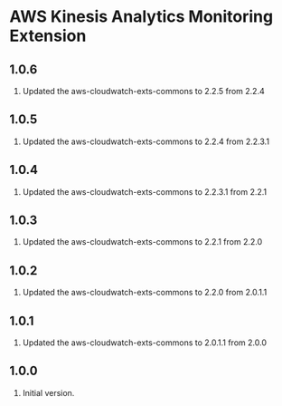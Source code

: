 # AWS Kinesis Analytics Monitoring Extension
## 1.0.6
1. Updated the aws-cloudwatch-exts-commons to 2.2.5 from 2.2.4

## 1.0.5
1. Updated the aws-cloudwatch-exts-commons to 2.2.4 from 2.2.3.1

## 1.0.4
1. Updated the aws-cloudwatch-exts-commons to 2.2.3.1 from 2.2.1

## 1.0.3
1. Updated the aws-cloudwatch-exts-commons to 2.2.1 from 2.2.0

## 1.0.2
1. Updated the aws-cloudwatch-exts-commons to 2.2.0 from 2.0.1.1

## 1.0.1
1. Updated the aws-cloudwatch-exts-commons to 2.0.1.1 from 2.0.0

## 1.0.0
1. Initial version.
